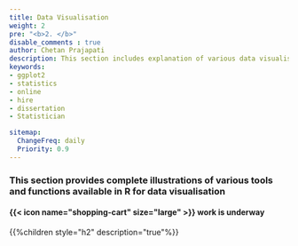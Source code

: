 ```yaml
---
title: Data Visualisation
weight: 2
pre: "<b>2. </b>"
disable_comments : true
author: Chetan Prajapati
description: This section includes explanation of various data visualisation techniques in R using ggplot2 package.hire freelance statistician online for statistics help in dissertation. 
keywords:
- ggplot2
- statistics
- online
- hire
- dissertation
- Statistician

sitemap:
  ChangeFreq: daily
  Priority: 0.9
---
```


### This section provides complete illustrations of various tools and functions available in R for data visualisation

#### {{< icon name="shopping-cart" size="large" >}} work is underway

{{%children style="h2" description="true"%}}


